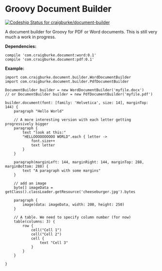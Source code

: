 Groovy Document Builder
================
[ ![Codeship Status for craigburke/document-builder](https://codeship.com/projects/c4c04780-74d2-0132-8185-6662d475f668/status?branch=master)](https://codeship.com/projects/55079)

A document builder for Groovy for PDF or Word documents. This is still very much a work in progress.

**Dependencies:**

```
compile 'com.craigburke.document:word:0.1'
compile 'com.craigburke.document:pdf:0.1'
```


**Example:**
```
import com.craigburke.document.builder.WordDocumentBuilder
import com.craigburke.document.builder.PdfDocumentBuilder

DocumentBuilder builder = new WordDocumentBuilder('myfile.docx')
// or DocumentBuilder builder = new PdfDocumentBuilder('myfile.pdf')

builder.document(font: [family: 'Helvetica', size: 14], marginTop: 144) {
    paragraph "Hello World"
    
    // A more interesting version with each letter getting progressively bigger
    paragraph {
        text "look at this:"
        "HELLOOOOOOOOOO WORLD".each { letter ->
            font.size++
            text letter
        }
    }
        
    paragraph(marginLeft: 144, marginRight: 144, marginTop: 288, marginBottom: 288) {
        text "A paragraph with some margins"
    }
      
    // add an image
    byte[] imageData = getClass().classLoader.getResource('cheeseburger.jpg').bytes
        
    paragraph {
        image(data: imageData, width: 200, height: 250)
    }
      
    // A table. We need to specify column number (for now)
    table(columns: 3) {
        row {
            cell("Cell 1")
            cell("Cell 2")
            cell {
                text "Cell 3"
            }
        }
    }
        
}
```